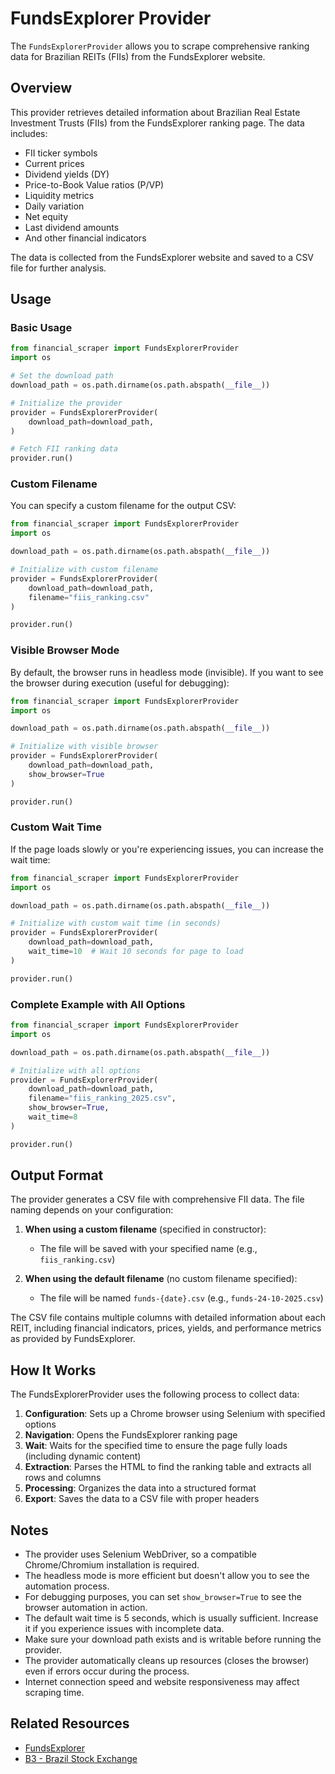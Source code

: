 # FundsExplorer Provider

The `FundsExplorerProvider` allows you to scrape comprehensive ranking data for Brazilian REITs (FIIs) from the FundsExplorer website.

## Overview

This provider retrieves detailed information about Brazilian Real Estate Investment Trusts (FIIs) from the FundsExplorer ranking page. The data includes:

- FII ticker symbols
- Current prices
- Dividend yields (DY)
- Price-to-Book Value ratios (P/VP)
- Liquidity metrics
- Daily variation
- Net equity
- Last dividend amounts
- And other financial indicators

The data is collected from the FundsExplorer website and saved to a CSV file for further analysis.

## Usage

### Basic Usage

```python
from financial_scraper import FundsExplorerProvider
import os

# Set the download path
download_path = os.path.dirname(os.path.abspath(__file__))

# Initialize the provider
provider = FundsExplorerProvider(
    download_path=download_path,
)

# Fetch FII ranking data
provider.run()
```

### Custom Filename

You can specify a custom filename for the output CSV:

```python
from financial_scraper import FundsExplorerProvider
import os

download_path = os.path.dirname(os.path.abspath(__file__))

# Initialize with custom filename
provider = FundsExplorerProvider(
    download_path=download_path,
    filename="fiis_ranking.csv"
)

provider.run()
```

### Visible Browser Mode

By default, the browser runs in headless mode (invisible). If you want to see the browser during execution (useful for debugging):

```python
from financial_scraper import FundsExplorerProvider
import os

download_path = os.path.dirname(os.path.abspath(__file__))

# Initialize with visible browser
provider = FundsExplorerProvider(
    download_path=download_path,
    show_browser=True
)

provider.run()
```

### Custom Wait Time

If the page loads slowly or you're experiencing issues, you can increase the wait time:

```python
from financial_scraper import FundsExplorerProvider
import os

download_path = os.path.dirname(os.path.abspath(__file__))

# Initialize with custom wait time (in seconds)
provider = FundsExplorerProvider(
    download_path=download_path,
    wait_time=10  # Wait 10 seconds for page to load
)

provider.run()
```

### Complete Example with All Options

```python
from financial_scraper import FundsExplorerProvider
import os

download_path = os.path.dirname(os.path.abspath(__file__))

# Initialize with all options
provider = FundsExplorerProvider(
    download_path=download_path,
    filename="fiis_ranking_2025.csv",
    show_browser=True,
    wait_time=8
)

provider.run()
```

## Output Format

The provider generates a CSV file with comprehensive FII data. The file naming depends on your configuration:

1. **When using a custom filename** (specified in constructor):
   - The file will be saved with your specified name (e.g., `fiis_ranking.csv`)

2. **When using the default filename** (no custom filename specified):
   - The file will be named `funds-{date}.csv` (e.g., `funds-24-10-2025.csv`)

The CSV file contains multiple columns with detailed information about each REIT, including financial indicators, prices, yields, and performance metrics as provided by FundsExplorer.

## How It Works

The FundsExplorerProvider uses the following process to collect data:

1. **Configuration**: Sets up a Chrome browser using Selenium with specified options
2. **Navigation**: Opens the FundsExplorer ranking page
3. **Wait**: Waits for the specified time to ensure the page fully loads (including dynamic content)
4. **Extraction**: Parses the HTML to find the ranking table and extracts all rows and columns
5. **Processing**: Organizes the data into a structured format
6. **Export**: Saves the data to a CSV file with proper headers

## Notes

- The provider uses Selenium WebDriver, so a compatible Chrome/Chromium installation is required.
- The headless mode is more efficient but doesn't allow you to see the automation process.
- For debugging purposes, you can set `show_browser=True` to see the browser automation in action.
- The default wait time is 5 seconds, which is usually sufficient. Increase it if you experience issues with incomplete data.
- Make sure your download path exists and is writable before running the provider.
- The provider automatically cleans up resources (closes the browser) even if errors occur during the process.
- Internet connection speed and website responsiveness may affect scraping time.

## Related Resources

- [FundsExplorer](https://www.fundsexplorer.com.br/ranking)
- [B3 - Brazil Stock Exchange](http://www.b3.com.br/)